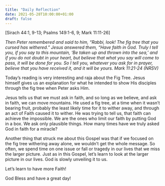 ```yaml
---
title: "Daily Reflection"
date: 2021-05-28T10:00:00+01:00
draft: false
---
```


[Sirach 44:1, 9-13; Psalms 149:1-6, 9; Mark 11:11-26]

_Then Peter remembered and said to him, “Rabbi, look! The fig tree that you cursed has withered.” Jesus answered them, “Have faith in God. Truly I tell you, if you say to this mountain, ‘Be taken up and thrown into the sea,’ and if you do not doubt in your heart, but believe that what you say will come to pass, it will be done for you. So I tell you, whatever you ask for in prayer, believe that you have received it, and it will be yours. Mark 11:21-24 (NRSV)_

Today’s reading is very interesting and raja about the Fig Tree. Jesus himself gives us an explanation for what he intended to show His disciples through the fig tree when Peter asks Him.

Jesus tells us that we must ask in faith, and so long as we believe, and ask in faith, we can move mountains. He used a fig tree, at a time when it wasn’t bearing fruit, probably the least likely time for it to wither away, and through an act of Faith caused it to wither. He was trying to tell us, that faith can achieve the impossible. We are the ones who limit our faith by putting God in a box. We ask only plausible things. How many times have we truly asked God in faith for a miracle?

Another thing that struck me about this Gospel was that if we focused on the fig tree withering away alone, we wouldn’t get the whole message. So often, we spend time on one issue or fall or tragedy in our lives that we miss the larger picture. Just as in this Gospel, let’s learn to look at the larger picture in our lives. God is slowly unveiling it to us.

Let’s learn to have more Faith!

God Bless and have a great day!
